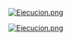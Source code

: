 [![Ejecucion.png](https://i.gyazo.com/64e31d97bafbc80415a4836d943d1689.png)]()

[![Ejecucion.png](https://i.gyazo.com/5f1ce0d5a3fbbf427aa1bacde382ed1e.png)]()

